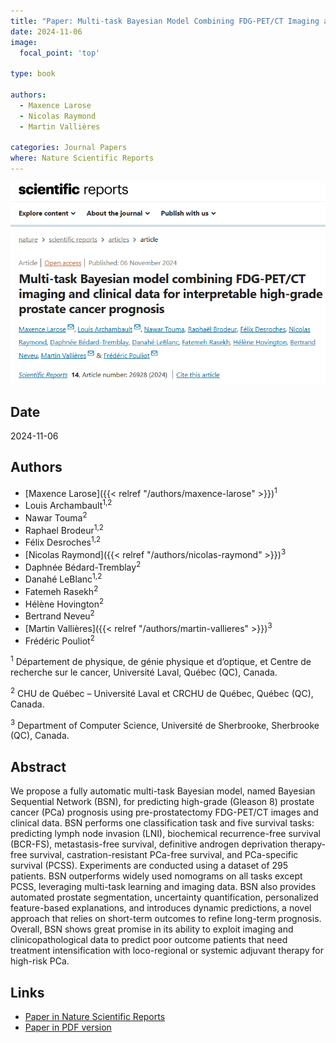 ```yaml
---
title: "Paper: Multi-task Bayesian Model Combining FDG-PET/CT Imaging and Clinical Data for Interpretable High-Grade Prostate Cancer Prognosis"
date: 2024-11-06
image:
  focal_point: 'top'

type: book

authors:
  - Maxence Larose
  - Nicolas Raymond
  - Martin Vallières

categories: Journal Papers
where: Nature Scientific Reports
---
```


![arXiv](featured.png)

## Date

2024-11-06

## Authors

  - [Maxence Larose]({{< relref "/authors/maxence-larose" >}})<sup>1</sup>
  - Louis Archambault<sup>1,2</sup>
  - Nawar Touma<sup>2</sup>
  - Raphael Brodeur<sup>1,2</sup>
  - Félix Desroches<sup>1,2</sup>
  - [Nicolas Raymond]({{< relref "/authors/nicolas-raymond" >}})<sup>3</sup>
  - Daphnée Bédard-Tremblay<sup>2</sup>
  - Danahé LeBlanc<sup>1,2</sup>
  - Fatemeh Rasekh<sup>2</sup>
  - Hélène Hovington<sup>2</sup>
  - Bertrand Neveu<sup>2</sup>
  - [Martin Vallières]({{< relref "/authors/martin-vallieres" >}})<sup>3</sup>
  - Frédéric Pouliot<sup>2</sup>

<sup>1</sup> Département de physique, de génie physique et d’optique, et Centre de recherche sur le cancer, Université Laval, Québec (QC), Canada.

<sup>2</sup> CHU de Québec – Université Laval et CRCHU de Québec, Québec (QC), Canada.

<sup>3</sup> Department of Computer Science, Université de Sherbrooke, Sherbrooke (QC), Canada.

## Abstract

We propose a fully automatic multi-task Bayesian model, named Bayesian Sequential Network (BSN), for predicting high-grade (Gleason 8) prostate cancer (PCa) prognosis using pre-prostatectomy FDG-PET/CT images and clinical data. BSN performs one classification task and five survival tasks: predicting lymph node invasion (LNI), biochemical recurrence-free survival (BCR-FS), metastasis-free survival, definitive androgen deprivation therapy-free survival, castration-resistant PCa-free survival, and PCa-specific survival (PCSS). Experiments are conducted using a dataset of 295 patients. BSN outperforms widely used nomograms on all tasks except PCSS, leveraging multi-task learning and imaging data. BSN also provides automated prostate segmentation, uncertainty quantification, personalized feature-based explanations, and introduces dynamic predictions, a novel approach that relies on short-term outcomes to refine long-term prognosis. Overall, BSN shows great promise in its ability to exploit imaging and clinicopathological data to predict poor outcome patients that need treatment intensification with loco-regional or systemic adjuvant therapy for high-risk PCa.

## Links

  - [Paper in Nature Scientific Reports](https://www.nature.com/articles/s41598-024-77498-0)
  - [Paper in PDF version](https://www.nature.com/articles/s41598-024-77498-0.pdf)
